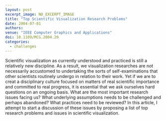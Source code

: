 ```yaml
---
layout: post
excerpt_image: NO_EXCERPT_IMAGE
title: "Top Scientific Visualization Research Problems"
date: 2004-07-01
authors: 
venue: "IEEE Computer Graphics and Applications"
doi: 10.1109/MCG.2004.20
categories:
  - challenges
---
```

Scientific visualization as currently understood and practiced is still a relatively new discipline. As a result, we visualization researches are not necessarily accustomed to undertaking the sorts of self-examinations that other scientists routinely undergo in relation to their work. Yet if we are to creat a disciplinary culture focused on matters of real scientific importance and committed to real progress, it is essential that we ask ourselves hard questions on an ongoing basis. What are the most important research issues facing us? What underlying assumptions needs to be challenged and perhaps abandoned? What practices need to be reviewed? In this article, I attempt to start a discussion of these issues by proposing a list of top research problems and issues in scientific visualization.
